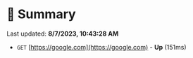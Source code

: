 # 📖 Summary
Last updated: **8/7/2023, 10:43:28 AM**

- `GET` [https://google.com](https://google.com) - **Up** (151ms)
